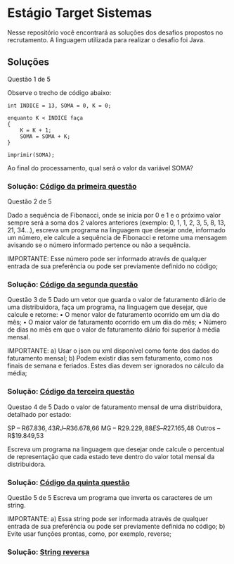 

# Estágio Target Sistemas

Nesse repositório você encontrará as soluções dos desafios propostos no recrutamento. A linguagem utilizada para realizar o desafio foi Java.


## Soluções

Questão 1 de 5

Observe o trecho de código abaixo:

    int INDICE = 13, SOMA = 0, K = 0;

    enquanto K < INDICE faça
    {
    	K = K + 1;
    	SOMA = SOMA + K;
    }

    imprimir(SOMA);

Ao final do processamento, qual será o valor da variável SOMA?

### Solução: [Código da primeira questão](https://github.com/arlessoncancio/estagio-targetSistemas/blob/main/target-exercicios/src/main/java/br/com/exercicios/exe01/Exe01.java)

Questão 2 de 5

Dado a sequência de Fibonacci, onde se inicia por 0 e 1 e o próximo valor sempre será a soma dos 2 valores anteriores (exemplo: 0, 1, 1, 2, 3, 5, 8, 13, 21, 34...), escreva um programa na linguagem que desejar onde, informado um número, ele calcule a sequência de Fibonacci e retorne uma mensagem avisando se o número informado pertence ou não a sequência.

IMPORTANTE:
Esse número pode ser informado através de qualquer entrada de sua preferência ou pode ser previamente definido no código;
### Solução: [Código da segunda questão](https://github.com/arlessoncancio/estagio-targetSistemas/blob/main/target-exercicios/src/main/java/br/com/exercicios/exe02/Exe02.java)

Questão 3 de 5
Dado um vetor que guarda o valor de faturamento diário de uma distribuidora, faça um programa, na linguagem que desejar, que calcule e retorne:
   • O menor valor de faturamento ocorrido em um dia do mês;
   • O maior valor de faturamento ocorrido em um dia do mês;
   • Número de dias no mês em que o valor de faturamento diário foi superior à média mensal.

IMPORTANTE:
a) Usar o json ou xml disponível como fonte dos dados do faturamento mensal;
b) Podem existir dias sem faturamento, como nos finais de semana e feriados. Estes dias devem ser ignorados no cálculo da média;
### Solução: [Código da terceira questão](https://github.com/arlessoncancio/estagio-targetSistemas/blob/main/target-exercicios/src/main/java/br/com/exercicios/exe03/Exe03.java)

Questao 4 de 5
Dado o valor de faturamento mensal de uma distribuidora, detalhado por estado:

   SP – R$67.836,43
   RJ – R$36.678,66
   MG – R$29.229,88
   ES – R$27.165,48
   Outros – R$19.849,53

Escreva um programa na linguagem que desejar onde calcule o percentual de representação que cada estado teve dentro do valor total mensal da distribuidora.
### Solução: [Código da quinta questão](https://github.com/arlessoncancio/estagio-targetSistemas/blob/main/target-exercicios/src/main/java/br/com/exercicios/exe05/Exe05.java)

Questão 5 de 5
Escreva um programa que inverta os caracteres de um string.

IMPORTANTE:
a) Essa string pode ser informada através de qualquer entrada de sua preferência ou pode ser previamente definida no código;
b) Evite usar funções prontas, como, por exemplo, reverse;
### Solução: [String reversa](https://github.com/arlessoncancio/estagio-targetSistemas/blob/main/targetSistemas-exercicio05/src/main/java/br/com/exercicios/Main.java)
